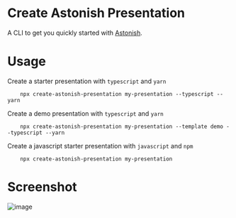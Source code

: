 # Create Astonish Presentation

A CLI to get you quickly started with [Astonish](https://github.com/fayez-nazzal/Astonish).

# Usage
Create a starter presentation with `typescript` and `yarn`
```
    npx create-astonish-presentation my-presentation --typescript --yarn
```

Create a demo presentation with `typescript` and `yarn`
```
    npx create-astonish-presentation my-presentation --template demo --typescript --yarn
```

Create a javascript starter presentation with `javascript` and `npm`
```
    npx create-astonish-presentation my-presentation
```

# Screenshot
![image](https://user-images.githubusercontent.com/49946791/198718282-e7330931-1a18-44b6-ac6f-bf132488b7c8.png)
